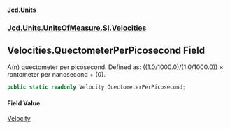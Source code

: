 #### [Jcd.Units](index.md 'index')
### [Jcd.Units.UnitsOfMeasure.SI](Jcd.Units.UnitsOfMeasure.SI.md 'Jcd.Units.UnitsOfMeasure.SI').[Velocities](Velocities.md 'Jcd.Units.UnitsOfMeasure.SI.Velocities')

## Velocities.QuectometerPerPicosecond Field

A(n) quectometer per picosecond. Defined as: ((1.0/1000.0)/(1.0/1000.0)) × rontometer per nanosecond + (0).

```csharp
public static readonly Velocity QuectometerPerPicosecond;
```

#### Field Value
[Velocity](Velocity.md 'Jcd.Units.UnitTypes.Velocity')
